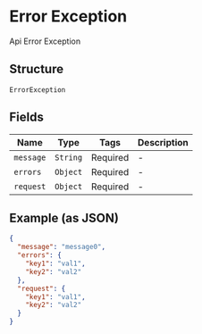 
# Error Exception

Api Error Exception

## Structure

`ErrorException`

## Fields

| Name | Type | Tags | Description |
|  --- | --- | --- | --- |
| `message` | `String` | Required | - |
| `errors` | `Object` | Required | - |
| `request` | `Object` | Required | - |

## Example (as JSON)

```json
{
  "message": "message0",
  "errors": {
    "key1": "val1",
    "key2": "val2"
  },
  "request": {
    "key1": "val1",
    "key2": "val2"
  }
}
```

